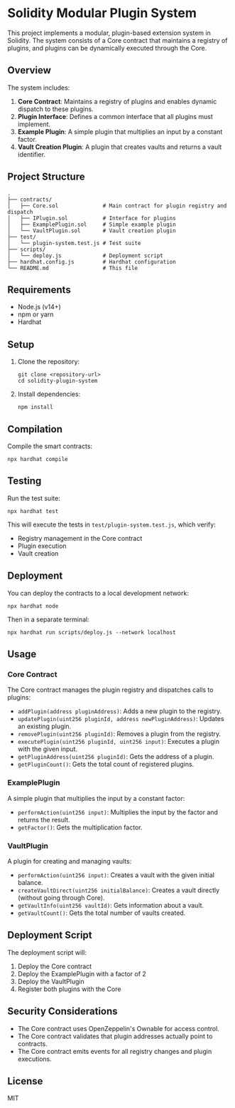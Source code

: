 # Solidity Modular Plugin System

This project implements a modular, plugin-based extension system in Solidity. The system consists of a Core contract that maintains a registry of plugins, and plugins can be dynamically executed through the Core.

## Overview

The system includes:

1. **Core Contract**: Maintains a registry of plugins and enables dynamic dispatch to these plugins.
2. **Plugin Interface**: Defines a common interface that all plugins must implement.
3. **Example Plugin**: A simple plugin that multiplies an input by a constant factor.
4. **Vault Creation Plugin**: A plugin that creates vaults and returns a vault identifier.

## Project Structure

```
.
├── contracts/
│   ├── Core.sol              # Main contract for plugin registry and dispatch
│   ├── IPlugin.sol           # Interface for plugins
│   ├── ExamplePlugin.sol     # Simple example plugin
│   └── VaultPlugin.sol       # Vault creation plugin
├── test/
│   └── plugin-system.test.js # Test suite
├── scripts/
│   └── deploy.js             # Deployment script
├── hardhat.config.js         # Hardhat configuration
└── README.md                 # This file
```

## Requirements

- Node.js (v14+)
- npm or yarn
- Hardhat

## Setup

1. Clone the repository:
   ```
   git clone <repository-url>
   cd solidity-plugin-system
   ```

2. Install dependencies:
   ```
   npm install
   ```

## Compilation

Compile the smart contracts:

```
npx hardhat compile
```

## Testing

Run the test suite:

```
npx hardhat test
```

This will execute the tests in `test/plugin-system.test.js`, which verify:
- Registry management in the Core contract
- Plugin execution
- Vault creation

## Deployment

You can deploy the contracts to a local development network:

```
npx hardhat node
```

Then in a separate terminal:

```
npx hardhat run scripts/deploy.js --network localhost
```

## Usage

### Core Contract

The Core contract manages the plugin registry and dispatches calls to plugins:

- `addPlugin(address pluginAddress)`: Adds a new plugin to the registry.
- `updatePlugin(uint256 pluginId, address newPluginAddress)`: Updates an existing plugin.
- `removePlugin(uint256 pluginId)`: Removes a plugin from the registry.
- `executePlugin(uint256 pluginId, uint256 input)`: Executes a plugin with the given input.
- `getPluginAddress(uint256 pluginId)`: Gets the address of a plugin.
- `getPluginCount()`: Gets the total count of registered plugins.

### ExamplePlugin

A simple plugin that multiplies the input by a constant factor:

- `performAction(uint256 input)`: Multiplies the input by the factor and returns the result.
- `getFactor()`: Gets the multiplication factor.

### VaultPlugin

A plugin for creating and managing vaults:

- `performAction(uint256 input)`: Creates a vault with the given initial balance.
- `createVaultDirect(uint256 initialBalance)`: Creates a vault directly (without going through Core).
- `getVaultInfo(uint256 vaultId)`: Gets information about a vault.
- `getVaultCount()`: Gets the total number of vaults created.

## Deployment Script

The deployment script will:
1. Deploy the Core contract
2. Deploy the ExamplePlugin with a factor of 2
3. Deploy the VaultPlugin
4. Register both plugins with the Core

## Security Considerations

- The Core contract uses OpenZeppelin's Ownable for access control.
- The Core contract validates that plugin addresses actually point to contracts.
- The Core contract emits events for all registry changes and plugin executions.

## License

MIT